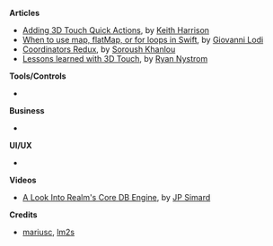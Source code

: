 **Articles**

* [Adding 3D Touch Quick Actions](http://useyourloaf.com/blog/adding-3d-touch-quick-actions.html), by [Keith Harrison](https://twitter.com/kharrison)
* [When to use map, flatMap, or for loops in Swift](http://www.mokacoding.com/blog/when-to-use-map-flatmap-for/), by [Giovanni Lodi](https://twitter.com/mokagio)
* [Coordinators Redux](http://khanlou.com/2015/10/coordinators-redux/), by [Soroush Khanlou](https://twitter.com/khanlou)
* [Lessons learned with 3D Touch](http://engineering.instagram.com/posts/465414923641286/lessons-learned-with-3D-touch), by [Ryan Nystrom](http://www.instagram.com/ryannystrom)

**Tools/Controls**

* 

**Business**

* 

**UI/UX**

* 

**Videos**

* [A Look Into Realm's Core DB Engine](https://realm.io/news/jp-simard-realm-core-database-engine/), by [JP Simard](https://twitter.com/simjp)


**Credits**

* [mariusc](https://github.com/mariusc), [lm2s](https://github.com/lm2s)

